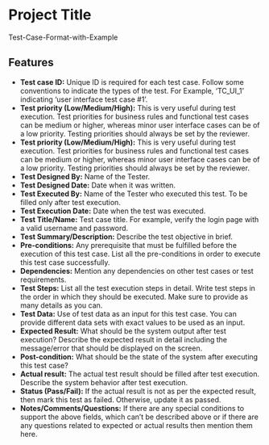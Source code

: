 
# Project Title

Test-Case-Format-with-Example



## Features

- **Test case ID:** Unique ID is required for each test case. Follow some conventions to indicate the types of the test. For Example, ‘TC_UI_1’ indicating ‘user interface test case #1’.
- **Test priority (Low/Medium/High):** This is very useful during test execution. Test priorities for business rules and functional test cases can be medium or higher, whereas minor user interface cases can be of a low priority. Testing priorities should always be set by the reviewer.
- **Test priority (Low/Medium/High):** This is very useful during test execution. Test priorities for business rules and functional test cases can be medium or higher, whereas minor user interface cases can be of a low priority. Testing priorities should always be set by the reviewer.
- **Test Designed By:** Name of the Tester.
- **Test Designed Date:** Date when it was written.
- **Test Executed By:** Name of the Tester who executed this test. To be filled only after test execution.
- **Test Execution Date:** Date when the test was executed.
- **Test Title/Name:** Test case title. For example, verify the login page with a valid username and password.
- **Test Summary/Description:** Describe the test objective in brief.
- **Pre-conditions:** Any prerequisite that must be fulfilled before the execution of this test case. List all the pre-conditions in order to execute this test case successfully.
- **Dependencies:** Mention any dependencies on other test cases or test requirements.
- **Test Steps:** List all the test execution steps in detail. Write test steps in the order in which they should be executed. Make sure to provide as many details as you can.
- **Test Data:** Use of test data as an input for this test case. You can provide different data sets with exact values to be used as an input.
- **Expected Result:**  What should be the system output after test execution? Describe the expected result in detail including the message/error that should be displayed on the screen.
- **Post-condition:** What should be the state of the system after executing this test case?
- **Actual result:** The actual test result should be filled after test execution. Describe the system behavior after test execution.
- **Status (Pass/Fail):** If the actual result is not as per the expected result, then mark this test as failed. Otherwise, update it as passed.
- **Notes/Comments/Questions:** If there are any special conditions to support the above fields, which can’t be described above or if there are any questions related to expected or actual results then mention them here.
